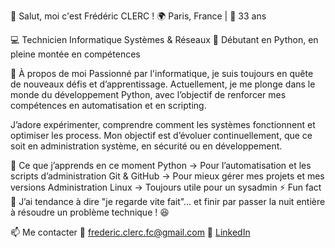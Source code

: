 👋 Salut, moi c'est Frédéric CLERC !
🌍 Paris, France | 🎂 33 ans

💻 Technicien Informatique Systèmes & Réseaux
🐍 Débutant en Python, en pleine montée en compétences

🚀 À propos de moi
Passionné par l'informatique, je suis toujours en quête de nouveaux défis et d’apprentissage. Actuellement, je me plonge dans le monde du développement Python, avec l’objectif de renforcer mes compétences en automatisation et en scripting.

J’adore expérimenter, comprendre comment les systèmes fonctionnent et optimiser les process. Mon objectif est d’évoluer continuellement, que ce soit en administration système, en sécurité ou en développement.

🎯 Ce que j’apprends en ce moment
Python → Pour l’automatisation et les scripts d’administration
Git & GitHub → Pour mieux gérer mes projets et mes versions
Administration Linux → Toujours utile pour un sysadmin
⚡ Fun fact
🔧 J’ai tendance à dire "je regarde vite fait"… et finir par passer la nuit entière à résoudre un problème technique ! 😆

📫 Me contacter
📩 frederic.clerc.fc@gmail.com
🔗 [LinkedIn](https://www.linkedin.com/in/fr%C3%A9d%C3%A9ric-clerc-fc/)


